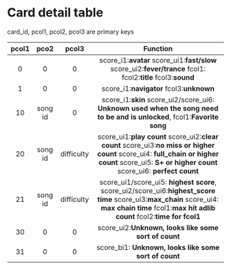 # Card detail table

card_id, pcol1, pcol2, pcol3 are primary keys

| pcol1 |  pco2   |   pcol3    |                           Function                           |
| :---: | :-----: | :--------: | :----------------------------------------------------------: |
|   0   |    0    |     0      | score_i1:**avatar** score_ui1:**fast/slow** score_ui2:**fever/trance** fcol1: fcol2:**title** fcol3:**sound** |
|   1   |    0    |     0      |           score_i1:**navigator** fcol3:**unknown**           |
|  10   | song id |     0      | score_i1:**skin** score_ui2/score_ui6: **Unknown used when the song need to be and is unlocked**, fcol1:**Favorite song** |
|  20   | song id | difficulty | score_ui1:**play count** score_ui2:**clear count** score_ui3:**no miss or higher count** score_ui4: **full_chain or higher count** score_ui5: **S+ or higher count** score_ui6: **perfect count** |
|  21   | song id | difficulty | score_ui1/score_ui5: **highest score**, score_ui2/score_ui6:**highest_score time** score_ui3:**max_chain** score_ui4: **max chain time** fcol1:**max hit adlib count** fcol2:**time for fcol1** |
|  30   |    0    |     0      |     score_ui2:**Unknown, looks like some sort of count**     |
|  31   |    0    |     0      |    score_bi1: **Unknown, looks like some sort of count**     |


